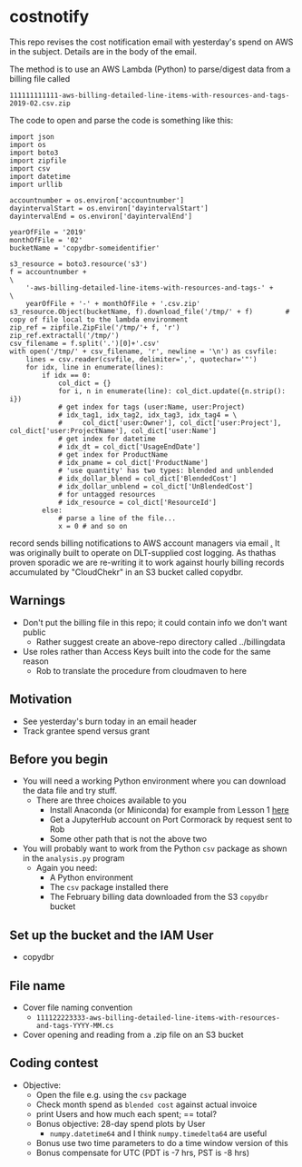 # costnotify

This repo revises the cost notification email with yesterday's spend on AWS in the subject.
Details are in the body of the email. 


The method is to use an AWS Lambda (Python) to parse/digest data from a billing file called

```
111111111111-aws-billing-detailed-line-items-with-resources-and-tags-2019-02.csv.zip
```

The code to open and parse the code is something like this: 

```
import json
import os
import boto3
import zipfile
import csv
import datetime
import urllib

accountnumber = os.environ['accountnumber']
dayintervalStart = os.environ['dayintervalStart']
dayintervalEnd = os.environ['dayintervalEnd']

yearOfFile = '2019'
monthOfFile = '02'
bucketName = 'copydbr-someidentifier'

s3_resource = boto3.resource('s3')
f = accountnumber +                                                   \
    '-aws-billing-detailed-line-items-with-resources-and-tags-' +     \
    yearOfFile + '-' + monthOfFile + '.csv.zip'
s3_resource.Object(bucketName, f).download_file('/tmp/' + f)        # copy of file local to the lambda environment
zip_ref = zipfile.ZipFile('/tmp/'+ f, 'r')
zip_ref.extractall('/tmp/')
csv_filename = f.split('.')[0]+'.csv'
with open('/tmp/' + csv_filename, 'r', newline = '\n') as csvfile:
    lines = csv.reader(csvfile, delimiter=',', quotechar='"')
    for idx, line in enumerate(lines):
        if idx == 0:
            col_dict = {}
            for i, n in enumerate(line): col_dict.update({n.strip(): i})
            # get index for tags (user:Name, user:Project)
            # idx_tag1, idx_tag2, idx_tag3, idx_tag4 = \
            #     col_dict['user:Owner'], col_dict['user:Project'], col_dict['user:ProjectName'], col_dict['user:Name']
            # get index for datetime
            # idx_dt = col_dict['UsageEndDate']
            # get index for ProductName
            # idx_pname = col_dict['ProductName']
            # 'use quantity' has two types: blended and unblended
            # idx_dollar_blend = col_dict['BlendedCost']
            # idx_dollar_unblend = col_dict['UnBlendedCost']
            # for untagged resources
            # idx_resource = col_dict['ResourceId']
        else:
            # parse a line of the file...
            x = 0 # and so on 
```


record sends billing notifications to AWS account managers via email
[.](https://github.com/robfatland/ops) 
It was originally built to operate on DLT-supplied cost logging. As thathas proven sporadic we are re-writing it to work
against hourly billing records accumulated by "CloudChekr" in an S3 bucket called copydbr.

## Warnings 

- Don't put the billing file in this repo; it could contain info we don't want public
  - Rather suggest create an above-repo directory called ../billingdata
- Use roles rather than Access Keys built into the code for the same reason
  - Rob to translate the procedure from cloudmaven to here

## Motivation

- See yesterday's burn today in an email header
- Track grantee spend versus grant

## Before you begin 

- You will need a working Python environment where you can download the data file and try stuff. 
  - There are three choices available to you
    - Install Anaconda (or Miniconda) for example from Lesson 1 [here](https://carpentrieslab.github.io/python-aos-lesson/)
    - Get a JupyterHub account on Port Cormorack by request sent to Rob
    - Some other path that is not the above two
- You will probably want to work from the Python `csv` package as shown in the `analysis.py` program
  - Again you need:
    - A Python environment
    - The `csv` package installed there
    - The February billing data downloaded from the S3 `copydbr` bucket
  
## Set up the bucket and the IAM User 

- copydbr

## File name

- Cover file naming convention
  - `111122223333-aws-billing-detailed-line-items-with-resources-and-tags-YYYY-MM.cs`
- Cover opening and reading from a .zip file on an S3 bucket

## Coding contest

- Objective: 
  - Open the file e.g. using the `csv` package
  - Check month spend as `blended cost` against actual invoice
  - print Users and how much each spent; == total?
  - Bonus objective: 28-day spend plots by User
    - `numpy.datetime64` and I think `numpy.timedelta64` are useful
  - Bonus use two time parameters to do a time window version of this
  - Bonus compensate for UTC (PDT is -7 hrs, PST is -8 hrs)
